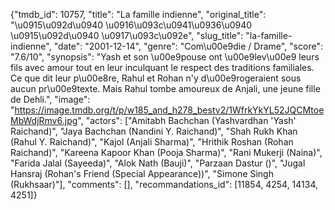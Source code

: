 {"tmdb_id": 10757, "title": "La famille indienne", "original_title": "\u0915\u092d\u0940 \u0916\u093c\u0941\u0936\u0940 \u0915\u092d\u0940 \u0917\u093c\u092e", "slug_title": "la-famille-indienne", "date": "2001-12-14", "genre": "Com\u00e9die / Drame", "score": "7.6/10", "synopsis": "Yash et son \u00e9pouse ont \u00e9lev\u00e9 leurs fils avec amour tout en leur inculquant le respect des traditions familiales. Ce que dit leur p\u00e8re, Rahul et Rohan n'y d\u00e9rogeraient sous aucun pr\u00e9texte. Mais Rahul tombe amoureux de Anjali, une jeune fille de Dehli.", "image": "https://image.tmdb.org/t/p/w185_and_h278_bestv2/1WfrkYkYL52JQCMtoeMbWdjRmv6.jpg", "actors": ["Amitabh Bachchan (Yashvardhan 'Yash' Raichand)", "Jaya Bachchan (Nandini Y. Raichand)", "Shah Rukh Khan (Rahul Y. Raichand)", "Kajol (Anjali Sharma)", "Hrithik Roshan (Rohan Raichand)", "Kareena Kapoor Khan (Pooja Sharma)", "Rani Mukerji (Naina)", "Farida Jalal (Sayeeda)", "Alok Nath (Bauji)", "Parzaan Dastur ()", "Jugal Hansraj (Rohan's Friend (Special Appearance))", "Simone Singh (Rukhsaar)"], "comments": [], "recommandations_id": [11854, 4254, 14134, 4251]}